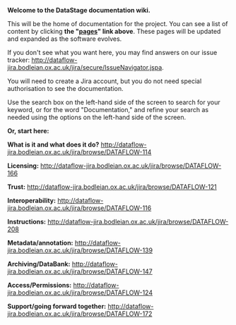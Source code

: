**Welcome to the DataStage documentation wiki.**

This will be the home of documentation for the project. You can see a list of content by clicking **the "[pages](https://github.com/dataflow/DataStage/wiki/_pages)" link above**.  These pages will be updated and expanded as the software evolves.

If you don't see what you want here, you may find answers on our issue tracker: http://dataflow-jira.bodleian.ox.ac.uk/jira/secure/IssueNavigator.jspa.

You will need to create a Jira account, but you do not need special authorisation to see the documentation.

Use the search box on the left-hand side of the screen to search for your keyword, or for the word "Documentation," and refine your search as needed using the options on the left-hand side of the screen.  


**Or, start here:**

**What is it and what does it do?** http://dataflow-jira.bodleian.ox.ac.uk/jira/browse/DATAFLOW-114

**Licensing:** http://dataflow-jira.bodleian.ox.ac.uk/jira/browse/DATAFLOW-166

**Trust:** http://dataflow-jira.bodleian.ox.ac.uk/jira/browse/DATAFLOW-121

**Interoperability:** http://dataflow-jira.bodleian.ox.ac.uk/jira/browse/DATAFLOW-116

**Instructions:** http://dataflow-jira.bodleian.ox.ac.uk/jira/browse/DATAFLOW-208

**Metadata/annotation:** http://dataflow-jira.bodleian.ox.ac.uk/jira/browse/DATAFLOW-139

**Archiving/DataBank:** http://dataflow-jira.bodleian.ox.ac.uk/jira/browse/DATAFLOW-147

**Access/Permissions:** http://dataflow-jira.bodleian.ox.ac.uk/jira/browse/DATAFLOW-124

**Support/going forward together:** http://dataflow-jira.bodleian.ox.ac.uk/jira/browse/DATAFLOW-172